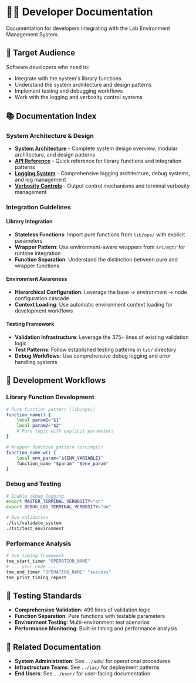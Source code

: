 # 👨‍💻 Developer Documentation

Documentation for developers integrating with the Lab Environment Management System.

## 🎯 Target Audience

Software developers who need to:
- Integrate with the system's library functions
- Understand the system architecture and design patterns
- Implement testing and debugging workflows
- Work with the logging and verbosity control systems

## 📚 Documentation Index

### System Architecture & Design
- **[System Architecture](architecture.md)** - Complete system design overview, modular architecture, and design patterns
- **[API Reference](api-reference.md)** - Quick reference for library functions and integration patterns
- **[Logging System](logging.md)** - Comprehensive logging architecture, debug systems, and log management
- **[Verbosity Controls](verbosity.md)** - Output control mechanisms and terminal verbosity management

### Integration Guidelines

#### Library Integration
- **Stateless Functions**: Import pure functions from `lib/ops/` with explicit parameters
- **Wrapper Pattern**: Use environment-aware wrappers from `src/mgt/` for runtime integration
- **Function Separation**: Understand the distinction between pure and wrapper functions

#### Environment Awareness
- **Hierarchical Configuration**: Leverage the base → environment → node configuration cascade
- **Context Loading**: Use automatic environment context loading for development workflows

#### Testing Framework
- **Validation Infrastructure**: Leverage the 375+ lines of existing validation logic
- **Test Patterns**: Follow established testing patterns in `tst/` directory
- **Debug Workflows**: Use comprehensive debug logging and error handling systems

## 🔧 Development Workflows

### Library Function Development
```bash
# Pure function pattern (lib/ops/)
function_name() {
    local param1="$1"
    local param2="$2"
    # Pure logic with explicit parameters
}

# Wrapper function pattern (src/mgt/)
function_name-w() {
    local env_param="${ENV_VARIABLE}"
    function_name "$param" "$env_param"
}
```

### Debug and Testing
```bash
# Enable debug logging
export MASTER_TERMINAL_VERBOSITY="on"
export DEBUG_LOG_TERMINAL_VERBOSITY="on"

# Run validation
./tst/validate_system
./tst/test_environment
```

### Performance Analysis
```bash
# Use timing framework
tme_start_timer "OPERATION_NAME"
# ... your code ...
tme_end_timer "OPERATION_NAME" "success"
tme_print_timing_report
```

## 🧪 Testing Standards

- **Comprehensive Validation**: 499 lines of validation logic
- **Function Separation**: Pure functions with testable parameters
- **Environment Testing**: Multi-environment test scenarios
- **Performance Monitoring**: Built-in timing and performance analysis

## 📖 Related Documentation

- **System Administration**: See `../adm/` for operational procedures
- **Infrastructure Teams**: See `../iac/` for deployment patterns
- **End Users**: See `../user/` for user-facing documentation
